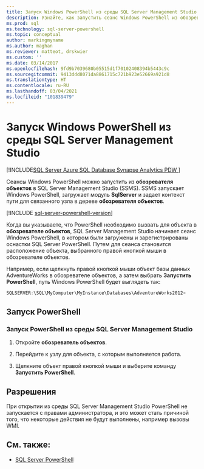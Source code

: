 ```yaml
---
title: Запуск Windows PowerShell из среды SQL Server Management Studio
description: Узнайте, как запустить сеанс Windows PowerShell из обозревателя объектов в SQL Server Management Studio с предустановленным путем к выбранному вами расположению объектов.
ms.prod: sql
ms.technology: sql-server-powershell
ms.topic: conceptual
author: markingmyname
ms.author: maghan
ms.reviewer: matteot, drskwier
ms.custom: ''
ms.date: 03/14/2017
ms.openlocfilehash: 9fd9b7039680b05515d1f70102408394b5443c9c
ms.sourcegitcommit: 9413ddd8071da8861715c721b923e52669a921d8
ms.translationtype: HT
ms.contentlocale: ru-RU
ms.lasthandoff: 03/04/2021
ms.locfileid: "101839479"
---
```

# <a name="run-windows-powershell-from-sql-server-management-studio"></a>Запуск Windows PowerShell из среды SQL Server Management Studio

[!INCLUDE[SQL Server Azure SQL Database Synapse Analytics PDW ](../includes/applies-to-version/sql-asdb-asdbmi-asa-pdw.md)]

Сеансы Windows PowerShell можно запустить из **обозревателя объектов** в SQL Server Management Studio (SSMS). SSMS запускает Windows PowerShell, загружает модуль **SqlServer** и задает контекст пути для связанного узла в дереве **обозревателя объектов**.

[!INCLUDE [sql-server-powershell-version](../includes/sql-server-powershell-version.md)]

Когда вы указываете, что PowerShell необходимо вызвать для объекта в **обозревателе объектов**, SQL Server Management Studio начинает сеанс Windows PowerShell, в котором были загружены и зарегистрированы оснастки SQL Server PowerShell. Путем для сеанса становится расположение объекта, выбранного правой кнопкой мыши в обозревателе объектов.

Например, если щелкнуть правой кнопкой мыши объект базы данных AdventureWorks в обозревателе объектов, а затем выбрать **Запустить PowerShell**, путь Windows PowerShell будет выглядеть так:

```powershell
SQLSERVER:\SQL\MyComputer\MyInstance\Databases\AdventureWorks2012>  
```

## <a name="run-powershell"></a>Запуск PowerShell

### <a name="to-run-powershell-from-sql-server-management-studio"></a>Запуск PowerShell из среды SQL Server Management Studio

1. Откройте **обозреватель объектов**.

2. Перейдите к узлу для объекта, с которым выполняется работа.

3. Щелкните объект правой кнопкой мыши и выберите команду **Запустить PowerShell**.

## <a name="permissions"></a>Разрешения

При открытии из среды SQL Server Management Studio PowerShell не запускается с правами администратора, и это может стать причиной того, что некоторые действия не будут выполнены, например вызовы WMI.

## <a name="see-also"></a>См. также:

- [SQL Server PowerShell](sql-server-powershell.md)